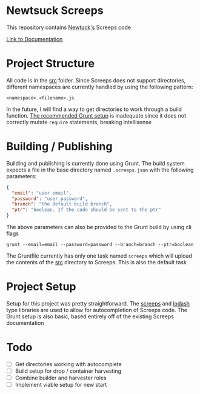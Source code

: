 # Newtsuck Screeps
This repository contains [Newtuck's](https://screeps.com/a/#!/profile/Newtsuck) Screeps code

[Link to Documentation](https://docs.screeps.com/api/)

# Project Structure
All code is in the [src](./src) folder. Since Screeps does not support directories, different namespaces are currently handled by using the following pattern:
```
<namespace>.<filename>.js
```

In the future, I will find a way to get directories to work through a build function. [The recommended Grunt setup](https://docs.screeps.com/contributed/advanced_grunt.html#Using-Folders) is inadequate since it does not correctly mutate `require` statements, breaking intellisense

# Building / Publishing
Building and publishing is currently done using Grunt. The build system expects a file in the base directory named `.screeps.json` with the following parameters:
```JSON
{
  "email": "user email",
  "password": "user password",
  "branch": "the default build branch",
  "ptr": "boolean. If the code should be sent to the ptr"
}
```

The above parameters can also be provided to the Grunt build by using cli flags
```
grunt --email=email --password=password --branch=branch --ptr=boolean
```

The Gruntfile currently has only one task named `screeps` which will upload the contents of the [src](./src) directory to Screeps. This is also the default task

# Project Setup
Setup for this project was pretty straightforward. The [screeps](https://www.npmjs.com/package/@types/screeps) and [lodash](https://www.npmjs.com/package/@types/lodash) type libraries are used to allow for autocompletion of Screeps code. The Grunt setup is also basic, based entirely off of the existing Screeps documentation

# Todo
- [ ] Get directories working with autocomplete
- [ ] Build setup for drop / container harvesting
- [ ] Combine builder and harvester roles
- [ ] Implement viable setup for new start
